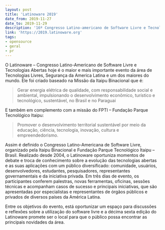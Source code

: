 ```yaml
---
layout: post
title: 'Latinoware 2019'
date_from: 2019-11-27
date_to: 2019-11-29
description: '16º Congresso Latino-americano de Software Livre e Tecnologias Abertas'
link: 'https://2019.latinoware.org'
tags:
- opensource
- geral
- pr
---
```


O Latinoware – Congresso Latino-Americano de Software Livre e Tecnologias Abertas hoje é 
o maior e mais importante evento da área de Tecnologias Livres, Segurança da America Latina 
e um dos maiores do mundo. Ele foi criado baseado na Missão da Itaipu Binacional que é: 

> Gerar energia elétrica de qualidade, com responsabilidade social e ambiental, impulsionando 
> o desenvolvimento econômico, turístico e tecnológico, sustentável, no Brasil e no Paraguai

E também em complemento com a missão do FPTI – Fundação Parque Tecnológico Itaipu:
> Promover o desenvolvimento territorial sustentável por meio da educação, ciência, tecnologia,
> inovação, cultura e empreendedorismo.

Assim é definido o Congresso Latino-Americana de Software Livre, organizado pela Itaipu
Binacional e Fundação Parque Tecnológico Itaipu – Brasil. Realizado desde 2004, o Latinoware 
oportuniza momentos de debate e troca de conhecimento sobre a evolução das tecnologias abertas
e as suas aplicações com um público diversificado: comunidade, usuários, desenvolvedores, 
estudantes, pesquisadores, representantes governamentais e da iniciativa privada. Em três dias 
de evento, os participantes conferem palestras, novas ferramentas, oficinas, sessões técnicas e 
acompanham casos de sucesso e principais iniciativas, que são apresentadas por especialistas e 
representantes de órgãos públicos e privados de diversos países da América Latina.

Entre os objetivos do evento, está oportunizar um espaço para discussões e reflexões sobre a 
utilização do software livre e a décima sexta edição do Latinoware promete ser o local para que 
o público possa encontrar as principais novidades da área.
